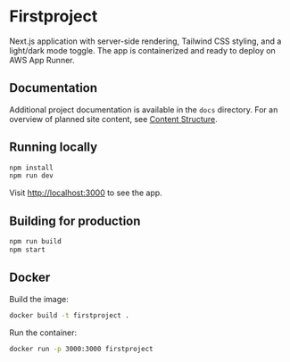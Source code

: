 # Firstproject

Next.js application with server-side rendering, Tailwind CSS styling, and a light/dark mode toggle. The app is containerized and ready to deploy on AWS App Runner.

## Documentation

Additional project documentation is available in the `docs` directory. For an overview of planned site content, see [Content Structure](docs/content-structure.md).

## Running locally

```bash
npm install
npm run dev
```

Visit <http://localhost:3000> to see the app.

## Building for production

```bash
npm run build
npm start
```

## Docker

Build the image:

```bash
docker build -t firstproject .
```

Run the container:

```bash
docker run -p 3000:3000 firstproject
```
